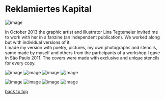 # Reklamiertes Kapital

![image](/images/rkapital/rk-001.png)

In October 2013 the graphic artist and illustrator Lina Tegtemeier invited me to work with her in a fanzine (an independent publication). We worked along but with individual versions of it.  
I made my version with poetry, pictures, my own photographs and stencils, some made by myself and others from the participants of a workshop I gave in São Paulo 2011. The covers were made with exclusive and unique stencils for every copy.

![image](/images/rkapital/rk-002.png)
![image](/images/rkapital/rk-003.png)
![image](/images/rkapital/rk-004.png)
![image](/images/rkapital/rk-005.png)

![image](/images/rkapital/rk-006.png)
![image](/images/rkapital/rk-007.png)
![image](/images/rkapital/rk-008.png)
![image](/images/rkapital/rk-009.png)

[back to top](#reklamiertes-kapital)
